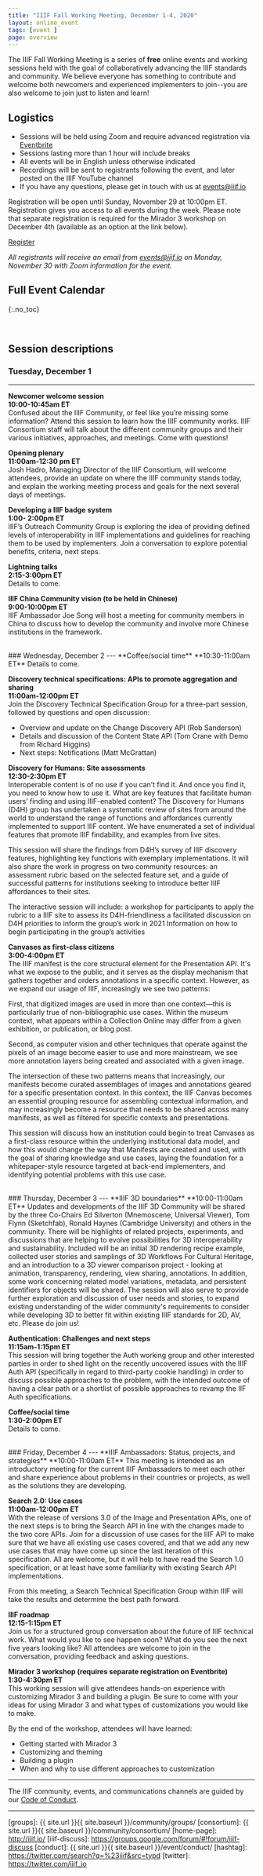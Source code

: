 ```yaml
---
title: "IIIF Fall Working Meeting, December 1-4, 2020"
layout: online_event
tags: [event ]
page: overview
---
```


<script type="text/javascript" src="//cdnjs.cloudflare.com/ajax/libs/jstimezonedetect/1.0.4/jstz.min.js"></script>
<!-- <script src="{{ site.url }}{{ site.baseurl }}/js/vendor/add-to-calendar.min.js"></script> -->
<script src="{{ site.url }}{{ site.baseurl }}/js/vendor/moment-with-locales.min.js"></script>
<script src="{{ site.url }}{{ site.baseurl }}/js/vendor/moment-timezone-with-data.js"></script>

The IIIF Fall Working Meeting is a series of **free** online events and working sessions held with the goal of collaboratively advancing the IIIF standards and community. We believe everyone has something to contribute and welcome both newcomers and experienced implementers to join--you are also welcome to join just to listen and learn!

## Logistics
* Sessions will be held using Zoom and require advanced registration via [Eventbrite](https://www.eventbrite.com/e/iiif-fall-working-meeting-tickets-127044945853)
* Sessions lasting more than 1 hour will include breaks
* All events will be in English unless otherwise indicated
* Recordings will be sent to registrants following the event, and later posted on the IIIF YouTube channel
* If you have any questions, please get in touch with us at [events@iiif.io](mailto:events@iiif.io)

Registration will be open until Sunday, November 29 at 10:00pm ET. Registration gives you access to all events during the week. Please note that separate registration is required for the Mirador 3 workshop on December 4th (available as an option at the link below).

<p class="register"><a href="https://www.eventbrite.com/e/iiif-2020-fall-working-meeting-tickets-127044945853">Register</a></p>

*All registrants will receive an email from events@iiif.io on Monday, November 30 with Zoom information for the event.*

## Full Event Calendar
{:.no_toc}

<div id="calendar-container"></div>

<script type="text/javascript">
  var timezone = jstz.determine();
  console.log('Name is ' + timezone.name());
  var pref = '<iframe src="https://calendar.google.com/calendar/b/1/embed?height=600&amp;wkst=2&amp;bgcolor=%23ffffff&amp;src=MWhubTVoODZuOTRvcmUwdm5vbzE4OHRlcjhAZ3JvdXAuY2FsZW5kYXIuZ29vZ2xlLmNvbQ&amp;color=%23E67C73&amp;mode=WEEK&amp;tab=mc&amp;mode=week&dates=20201201/20201204&amp;title=Fall%20Working%20&amp;ctz=';
  var suff = '" style="border:solid 1px #777; width: 100%; height: 600px;"></iframe>';
  //var pref = '<iframe src="https://www.google.com/calendar/embed?showPrint=0&amp;showCalendars=0&amp;mode=WEEK&amp;height=600&amp;wkst=1&amp;bgcolor=%23FFFFFF&amp;src=somecalendaridentifier%40group.calendar.google.com&amp;color=%23AB8B00&amp;ctz=';
  //var suff = '" style=" border-width:0 " width="800" height="600" frameborder="0" scrolling="no"></iframe>';
  var iframe_html = pref + timezone.name() + suff;
  document.getElementById('calendar-container').innerHTML = iframe_html;
</script>
<br>

## Session descriptions

### Tuesday, December 1
---
**Newcomer welcome session**  
**10:00-10:45am ET**  
Confused about the IIIF Community, or feel like you’re missing some information? Attend this session to learn how the IIIF community works. IIIF Consortium staff will talk about the different community groups and their various initiatives, approaches, and meetings. Come with questions!

**Opening plenary**  
**11:00am-12:30 pm ET**  
Josh Hadro, Managing Director of the IIIF Consortium, will welcome attendees, provide an update on where the IIIF community stands today, and explain the working meeting process and goals for the next several days of meetings.

**Developing a IIIF badge system**  
**1:00- 2:00pm ET**  
IIIF’s Outreach Community Group is exploring the idea of providing defined levels of interoperability in IIIF implementations and guidelines for reaching them to be used by implementers. Join a conversation to explore potential benefits, criteria, next steps.

**Lightning talks**  
**2:15-3:00pm ET**  
Details to come.

**IIIF China Community vision (to be held in Chinese)**  
**9:00-10:00pm ET**  
IIIF Ambassador Joe Song will host a meeting for community members in China to discuss how to develop the community and involve more Chinese institutions in the framework.

<br>
### Wednesday, December 2
---
**Coffee/social time**  
**10:30-11:00am ET**  
Details to come.

**Discovery technical specifications: APIs to promote aggregation and sharing**  
**11:00am-12:00pm ET**  
Join the Discovery Technical Specification Group for a three-part session, followed by questions and open discussion:
* Overview and update on the Change Discovery API (Rob Sanderson)
* Details and discussion of the Content State API (Tom Crane with Demo from Richard Higgins)
* Next steps: Notifications (Matt McGrattan)

**Discovery for Humans: Site assessments**  
**12:30-2:30pm ET**  
Interoperable content is of no use if you can’t find it. And once you find it, you need to know how to use it. What are key features that facilitate human users’ finding and using IIIF-enabled content? The Discovery for Humans (D4H) group has undertaken a systematic review of sites from around the world to understand the range of functions and affordances currently implemented to support IIIF content. We have enumerated a set of individual features that promote IIIF findability, and examples from live sites.

This session will share the findings from D4H’s survey of IIIF discovery features, highlighting key functions with exemplary implementations. It will also share the work in progress on two community resources: an assessment rubric based on the selected feature set, and a guide of successful patterns for institutions seeking to introduce better IIIF affordances to their sites.

The interactive session will include:
a workshop for participants to apply the rubric to a IIIF site to assess its D4H-friendliness
a facilitated discussion on D4H priorities to inform the group’s work in 2021
Information on how to begin participating in the group’s activities

**Canvases as first-class citizens**  
**3:00-4:00pm ET**  
The IIIF manifest is the core structural element for the Presentation API. It's what we expose to the public, and it serves as the display mechanism that gathers together and orders annotations in a specific context. However, as we expand our usage of IIIF, increasingly we see two patterns:

First, that digitized images are used in more than one context—this is particularly true of non-bibliographic use cases. Within the museum context, what appears within a Collection Online may differ from a given exhibition, or publication, or blog post.

Second, as computer vision and other techniques that operate against the pixels of an image become easier to use and more mainstream, we see more annotation layers being created and associated with a given image.  

The intersection of these two patterns means that increasingly, our manifests become curated assemblages of images and annotations geared for a specific presentation context. In this context, the IIIF Canvas becomes an essential grouping resource for assembling contextual information, and may increasingly become a resource that needs to be shared across many manifests, as well as filtered for specific contexts and presentations.

This session will discuss how an institution could begin to treat Canvases as a first-class resource within the underlying institutional data model, and how this would change the way that Manifests are created and used, with the goal of sharing knowledge and use cases, laying the foundation for a whitepaper-style resource targeted at back-end implementers, and identifying potential problems with this use case.

<br>
### Thursday, December 3
---
**IIIF 3D boundaries**  
**10:00-11:00am ET**  
Updates and developments of the IIIF 3D Community will be shared by the three Co-Chairs Ed Silverton (Mnemoscene, Universal Viewer), Tom Flynn (Sketchfab), Ronald Haynes (Cambridge University) and others in the community. There will be highlights of related projects, experiments, and discussions that are helping to evolve possibilities for 3D interoperability and sustainability. Included will be an initial 3D rendering recipe example, collected user stories and samplings of 3D Workflows For Cultural Heritage, and an introduction to a 3D viewer comparison project - looking at animation, transparency, rendering, view sharing, annotations. In addition, some work concerning related model variations, metadata, and persistent identifiers for objects will be shared. The session will also serve to provide further exploration and discussion of user needs and stories, to expand existing understanding of the wider community's requirements to consider while developing 3D to better fit within existing IIIF standards for 2D, AV, etc. Please do join us!

**Authentication: Challenges and next steps**  
**11:15am-1:15pm ET**  
This session will bring together the Auth working group and other interested parties in order to shed light on the recently uncovered issues with the IIIF Auth API (specifically in regard to third-party cookie handling) in order to discuss possible approaches to the problem, with the intended outcome of having a clear path or a shortlist of possible approaches to revamp the IIF Auth specifications.

**Coffee/social time**  
**1:30-2:00pm ET**  
Details to come.

<br>
### Friday, December 4
---
**IIIF Ambassadors: Status, projects, and strategies**  
**10:00-11:00am ET**  
This meeting is intended as an introductory meeting for the current IIIF Ambassadors to meet each other and share experience about problems in their countries or projects, as well as the solutions they are developing.

**Search 2.0: Use cases**  
**11:00am-12:00pm ET**  
With the release of versions 3.0 of the Image and Presentation APIs, one of the next steps is to bring the Search API in line with the changes made to the two core APIs. Join for a discussion of use cases for the IIIF API to make sure that we have all existing use cases covered, and that we add any new use cases that may have come up since the last iteration of this specification. All are welcome, but it will help to have read the Search 1.0 specification, or at least have some familiarity with existing Search API implementations.

From this meeting, a Search Technical Specification Group within IIIF will take the results and determine the best path forward.

**IIIF roadmap**  
**12:15-1:15pm ET**  
Join us for a structured group conversation about the future of IIIF technical work. What would you like to see happen soon? What do you see the next five years looking like? All attendees are welcome to join in the conversation, providing feedback and asking questions.

**Mirador 3 workshop (requires separate registration on Eventbrite)**  
**1:30-4:30pm ET**  
This working session will give attendees hands-on experience with customizing Mirador 3 and building a plugin. Be sure to come with your ideas for using Mirador 3 and what types of customizations you would like to make.

By the end of the workshop, attendees will have learned:
* Getting started with Mirador 3
* Customizing and theming
* Building a plugin
* When and why to use different approaches to customization
---
The IIIF community, events, and communications channels are guided by our [Code of Conduct](https://iiif.io/event/conduct/#iiif-code-of-conduct).

---

<!-- Full Event Calendar
{:.no_toc}

<div id="calendar-container"></div>

<script type="text/javascript">
  var timezone = jstz.determine();
  console.log('Name is ' + timezone.name());
  var pref = '<iframe src="https://calendar.google.com/calendar/b/1/embed?height=600&amp;wkst=2&amp;bgcolor=%23ffffff&amp;src=MWhubTVoODZuOTRvcmUwdm5vbzE4OHRlcjhAZ3JvdXAuY2FsZW5kYXIuZ29vZ2xlLmNvbQ&amp;color=%23E67C73&amp;mode=WEEK&amp;tab=mc&amp;mode=week&dates=20201130/20201206&amp;title=IIIF%20Fall%20Working%20Meeting&amp;ctz=';
  var suff = '" style="border:solid 1px #777; width: 100%; height: 600px;"></iframe>';
  //var pref = '<iframe src="https://www.google.com/calendar/embed?showPrint=0&amp;showCalendars=0&amp;mode=WEEK&amp;height=600&amp;wkst=1&amp;bgcolor=%23FFFFFF&amp;src=somecalendaridentifier%40group.calendar.google.com&amp;color=%23AB8B00&amp;ctz=';
  //var suff = '" style=" border-width:0 " width="800" height="600" frameborder="0" scrolling="no"></iframe>';
  var iframe_html = pref + timezone.name() + suff;
  document.getElementById('calendar-container').innerHTML = iframe_html;
</script>-->


[iiif]: https://iiif.io/
[groups]: {{ site.url }}{{ site.baseurl }}/community/groups/
[consortium]: {{ site.url }}{{ site.baseurl }}/community/consortium/
[home-page]: http://iiif.io/
[iiif-discuss]: https://groups.google.com/forum/#!forum/iiif-discuss
[conduct]: {{ site.url }}{{ site.baseurl }}/event/conduct/
[hashtag]: https://twitter.com/search?q=%23iiif&src=typd
[twitter]: https://twitter.com/iiif_io
